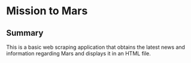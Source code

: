 # Mission to Mars


## Summary
This is a basic web scraping application that obtains the latest news and information regarding Mars and displays it in an HTML file.
